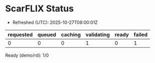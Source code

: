 ﻿# ScarFLIX Status

* Refreshed (UTC): 2025-10-27T08:00:01Z

| requested | queued | caching | validating | ready | failed |
|-----------|--------|---------|------------|-------|--------|
| 0 | 0 | 0 | 1 | 0 | 1 |

Ready (demo/rd): 1/0
